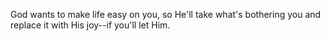 God wants to make life easy on you, so He'll take what's bothering you and replace it with His joy--if you'll let Him.

